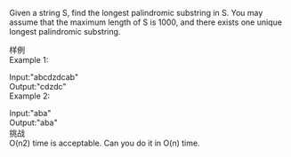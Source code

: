Given a string S, find the longest palindromic substring in S. You may assume that the maximum length of S is 1000, and there exists one unique longest palindromic substring.    
 
样例    
Example 1:  

Input:"abcdzdcab"  
Output:"cdzdc"  
Example 2:    

Input:"aba"  
Output:"aba"  
挑战  
O(n2) time is acceptable. Can you do it in O(n) time.  
